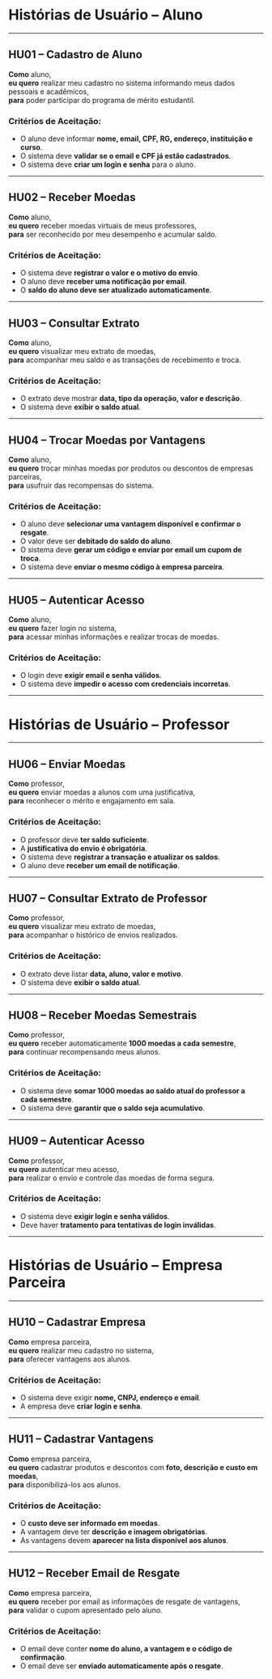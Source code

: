 #  Histórias de Usuário – Aluno

---

## **HU01 – Cadastro de Aluno**

**Como** aluno,  
**eu quero** realizar meu cadastro no sistema informando meus dados pessoais e acadêmicos,  
**para** poder participar do programa de mérito estudantil.

###  Critérios de Aceitação:
- O aluno deve informar **nome, email, CPF, RG, endereço, instituição e curso**.  
- O sistema deve **validar se o email e CPF já estão cadastrados**.  
- O sistema deve **criar um login e senha** para o aluno.

---

## **HU02 – Receber Moedas**

**Como** aluno,  
**eu quero** receber moedas virtuais de meus professores,  
**para** ser reconhecido por meu desempenho e acumular saldo.

###  Critérios de Aceitação:
- O sistema deve **registrar o valor e o motivo do envio**.  
- O aluno deve **receber uma notificação por email**.  
- O **saldo do aluno deve ser atualizado automaticamente**.

---

## **HU03 – Consultar Extrato**

**Como** aluno,  
**eu quero** visualizar meu extrato de moedas,  
**para** acompanhar meu saldo e as transações de recebimento e troca.

###  Critérios de Aceitação:
- O extrato deve mostrar **data, tipo da operação, valor e descrição**.  
- O sistema deve **exibir o saldo atual**.

---

## **HU04 – Trocar Moedas por Vantagens**

**Como** aluno,  
**eu quero** trocar minhas moedas por produtos ou descontos de empresas parceiras,  
**para** usufruir das recompensas do sistema.

###  Critérios de Aceitação:
- O aluno deve **selecionar uma vantagem disponível e confirmar o resgate**.  
- O valor deve ser **debitado do saldo do aluno**.  
- O sistema deve **gerar um código e enviar por email um cupom de troca**.  
- O sistema deve **enviar o mesmo código à empresa parceira**.

---

## **HU05 – Autenticar Acesso**

**Como** aluno,  
**eu quero** fazer login no sistema,  
**para** acessar minhas informações e realizar trocas de moedas.

###  Critérios de Aceitação:
- O login deve **exigir email e senha válidos**.  
- O sistema deve **impedir o acesso com credenciais incorretas**.

---

#  Histórias de Usuário – Professor

---

## **HU06 – Enviar Moedas**

**Como** professor,  
**eu quero** enviar moedas a alunos com uma justificativa,  
**para** reconhecer o mérito e engajamento em sala.

###  Critérios de Aceitação:
- O professor deve **ter saldo suficiente**.  
- A **justificativa do envio é obrigatória**.  
- O sistema deve **registrar a transação e atualizar os saldos**.  
- O aluno deve **receber um email de notificação**.

---

## **HU07 – Consultar Extrato de Professor**

**Como** professor,  
**eu quero** visualizar meu extrato de moedas,  
**para** acompanhar o histórico de envios realizados.

###  Critérios de Aceitação:
- O extrato deve listar **data, aluno, valor e motivo**.  
- O sistema deve **exibir o saldo atual**.

---

## **HU08 – Receber Moedas Semestrais**

**Como** professor,  
**eu quero** receber automaticamente **1000 moedas a cada semestre**,  
**para** continuar recompensando meus alunos.

###  Critérios de Aceitação:
- O sistema deve **somar 1000 moedas ao saldo atual do professor a cada semestre**.  
- O sistema deve **garantir que o saldo seja acumulativo**.

---

## **HU09 – Autenticar Acesso**

**Como** professor,  
**eu quero** autenticar meu acesso,  
**para** realizar o envio e controle das moedas de forma segura.

### Critérios de Aceitação:
- O sistema deve **exigir login e senha válidos**.  
- Deve haver **tratamento para tentativas de login inválidas**.

---

#  Histórias de Usuário – Empresa Parceira

---

## **HU10 – Cadastrar Empresa**

**Como** empresa parceira,  
**eu quero** realizar meu cadastro no sistema,  
**para** oferecer vantagens aos alunos.

### Critérios de Aceitação:
- O sistema deve exigir **nome, CNPJ, endereço e email**.  
- A empresa deve **criar login e senha**.

---

## **HU11 – Cadastrar Vantagens**

**Como** empresa parceira,  
**eu quero** cadastrar produtos e descontos com **foto, descrição e custo em moedas**,  
**para** disponibilizá-los aos alunos.

### Critérios de Aceitação:
- O **custo deve ser informado em moedas**.  
- A vantagem deve ter **descrição e imagem obrigatórias**.  
- As vantagens devem **aparecer na lista disponível aos alunos**.

---

## **HU12 – Receber Email de Resgate**

**Como** empresa parceira,  
**eu quero** receber por email as informações de resgate de vantagens,  
**para** validar o cupom apresentado pelo aluno.

###  Critérios de Aceitação:
- O email deve conter **nome do aluno, a vantagem e o código de confirmação**.  
- O email deve ser **enviado automaticamente após o resgate**.
